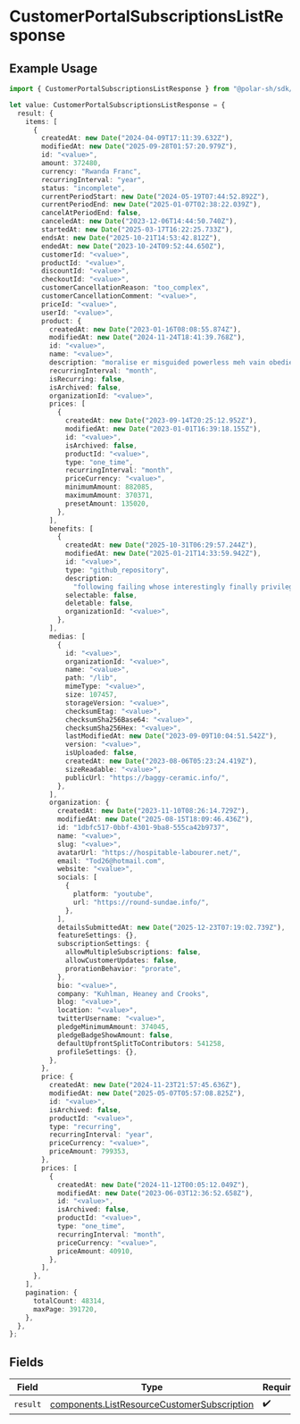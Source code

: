 # CustomerPortalSubscriptionsListResponse

## Example Usage

```typescript
import { CustomerPortalSubscriptionsListResponse } from "@polar-sh/sdk/models/operations/customerportalsubscriptionslist.js";

let value: CustomerPortalSubscriptionsListResponse = {
  result: {
    items: [
      {
        createdAt: new Date("2024-04-09T17:11:39.632Z"),
        modifiedAt: new Date("2025-09-28T01:57:20.979Z"),
        id: "<value>",
        amount: 372480,
        currency: "Rwanda Franc",
        recurringInterval: "year",
        status: "incomplete",
        currentPeriodStart: new Date("2024-05-19T07:44:52.892Z"),
        currentPeriodEnd: new Date("2025-01-07T02:38:22.039Z"),
        cancelAtPeriodEnd: false,
        canceledAt: new Date("2023-12-06T14:44:50.740Z"),
        startedAt: new Date("2025-03-17T16:22:25.733Z"),
        endsAt: new Date("2025-10-21T14:53:42.812Z"),
        endedAt: new Date("2023-10-24T09:52:44.650Z"),
        customerId: "<value>",
        productId: "<value>",
        discountId: "<value>",
        checkoutId: "<value>",
        customerCancellationReason: "too_complex",
        customerCancellationComment: "<value>",
        priceId: "<value>",
        userId: "<value>",
        product: {
          createdAt: new Date("2023-01-16T08:08:55.874Z"),
          modifiedAt: new Date("2024-11-24T18:41:39.768Z"),
          id: "<value>",
          name: "<value>",
          description: "moralise er misguided powerless meh vain obediently",
          recurringInterval: "month",
          isRecurring: false,
          isArchived: false,
          organizationId: "<value>",
          prices: [
            {
              createdAt: new Date("2023-09-14T20:25:12.952Z"),
              modifiedAt: new Date("2023-01-01T16:39:18.155Z"),
              id: "<value>",
              isArchived: false,
              productId: "<value>",
              type: "one_time",
              recurringInterval: "month",
              priceCurrency: "<value>",
              minimumAmount: 882085,
              maximumAmount: 370371,
              presetAmount: 135020,
            },
          ],
          benefits: [
            {
              createdAt: new Date("2025-10-31T06:29:57.244Z"),
              modifiedAt: new Date("2025-01-21T14:33:59.942Z"),
              id: "<value>",
              type: "github_repository",
              description:
                "following failing whose interestingly finally privilege hygienic brilliant",
              selectable: false,
              deletable: false,
              organizationId: "<value>",
            },
          ],
          medias: [
            {
              id: "<value>",
              organizationId: "<value>",
              name: "<value>",
              path: "/lib",
              mimeType: "<value>",
              size: 107457,
              storageVersion: "<value>",
              checksumEtag: "<value>",
              checksumSha256Base64: "<value>",
              checksumSha256Hex: "<value>",
              lastModifiedAt: new Date("2023-09-09T10:04:51.542Z"),
              version: "<value>",
              isUploaded: false,
              createdAt: new Date("2023-08-06T05:23:24.419Z"),
              sizeReadable: "<value>",
              publicUrl: "https://baggy-ceramic.info/",
            },
          ],
          organization: {
            createdAt: new Date("2023-11-10T08:26:14.729Z"),
            modifiedAt: new Date("2025-08-15T18:09:46.436Z"),
            id: "1dbfc517-0bbf-4301-9ba8-555ca42b9737",
            name: "<value>",
            slug: "<value>",
            avatarUrl: "https://hospitable-labourer.net/",
            email: "Tod26@hotmail.com",
            website: "<value>",
            socials: [
              {
                platform: "youtube",
                url: "https://round-sundae.info/",
              },
            ],
            detailsSubmittedAt: new Date("2025-12-23T07:19:02.739Z"),
            featureSettings: {},
            subscriptionSettings: {
              allowMultipleSubscriptions: false,
              allowCustomerUpdates: false,
              prorationBehavior: "prorate",
            },
            bio: "<value>",
            company: "Kuhlman, Heaney and Crooks",
            blog: "<value>",
            location: "<value>",
            twitterUsername: "<value>",
            pledgeMinimumAmount: 374045,
            pledgeBadgeShowAmount: false,
            defaultUpfrontSplitToContributors: 541258,
            profileSettings: {},
          },
        },
        price: {
          createdAt: new Date("2024-11-23T21:57:45.636Z"),
          modifiedAt: new Date("2025-05-07T05:57:08.825Z"),
          id: "<value>",
          isArchived: false,
          productId: "<value>",
          type: "recurring",
          recurringInterval: "year",
          priceCurrency: "<value>",
          priceAmount: 799353,
        },
        prices: [
          {
            createdAt: new Date("2024-11-12T00:05:12.049Z"),
            modifiedAt: new Date("2023-06-03T12:36:52.658Z"),
            id: "<value>",
            isArchived: false,
            productId: "<value>",
            type: "one_time",
            recurringInterval: "month",
            priceCurrency: "<value>",
            priceAmount: 40910,
          },
        ],
      },
    ],
    pagination: {
      totalCount: 48314,
      maxPage: 391720,
    },
  },
};
```

## Fields

| Field                                                                                                      | Type                                                                                                       | Required                                                                                                   | Description                                                                                                |
| ---------------------------------------------------------------------------------------------------------- | ---------------------------------------------------------------------------------------------------------- | ---------------------------------------------------------------------------------------------------------- | ---------------------------------------------------------------------------------------------------------- |
| `result`                                                                                                   | [components.ListResourceCustomerSubscription](../../models/components/listresourcecustomersubscription.md) | :heavy_check_mark:                                                                                         | N/A                                                                                                        |